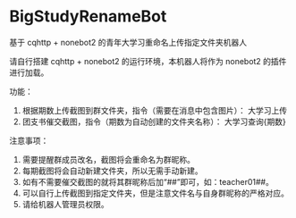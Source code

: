 # BigStudyRenameBot
基于 cqhttp + nonebot2 的青年大学习重命名上传指定文件夹机器人

请自行搭建 cqhttp + nonebot2 的运行环境，本机器人将作为 nonebot2 的插件进行加载。

功能：

1.  根据期数上传截图到群文件夹，指令（需要在消息中包含图片）：
      大学习上传
2.  团支书催交截图，指令（期数为自动创建的文件夹名称）：
      大学习查询{期数}
      
注意事项：

1.  需要提醒群成员改名，截图将会重命名为群昵称。
2.  每期截图将会自动新建文件夹，所以无需手动新建。
3.  如有不需要催交截图的就将其群昵称后加“##”即可，如：teacher01##。
4.  可以自行上传截图到指定文件夹，但是注意文件名与自身群昵称的严格对应。
5.  请给机器人管理员权限。
